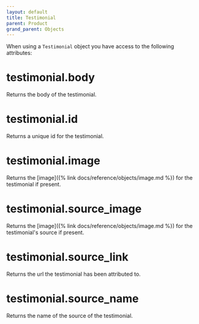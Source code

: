 ```yaml
---
layout: default
title: Testimonial
parent: Product
grand_parent: Objects
---
```


When using a `Testimonial` object you have access to the following attributes:

# testimonial.body

Returns the body of the testimonial.

# testimonial.id

Returns a unique id for the testimonial.

# testimonial.image

Returns the [image]({% link docs/reference/objects/image.md %}) for the testimonial if present.

# testimonial.source_image

Returns the [image]({% link docs/reference/objects/image.md %}) for the testimonial's source if present.

# testimonial.source_link

Returns the url the testimonial has been attributed to.

# testimonial.source_name

Returns the name of the source of the testimonial.
